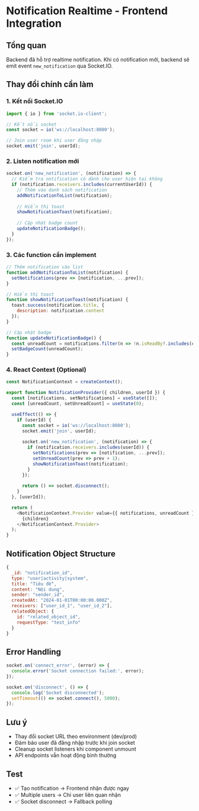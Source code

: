 # Notification Realtime - Frontend Integration

## Tổng quan
Backend đã hỗ trợ realtime notification. Khi có notification mới, backend sẽ emit event `new_notification` qua Socket.IO.

## Thay đổi chính cần làm

### 1. Kết nối Socket.IO
```javascript
import { io } from 'socket.io-client';

// Kết nối socket
const socket = io('ws://localhost:8080');

// Join user room khi user đăng nhập
socket.emit('join', userId);
```

### 2. Listen notification mới
```javascript
socket.on('new_notification', (notification) => {
  // Kiểm tra notification có dành cho user hiện tại không
  if (notification.receivers.includes(currentUserId)) {
    // Thêm vào danh sách notification
    addNotificationToList(notification);
    
    // Hiển thị toast
    showNotificationToast(notification);
    
    // Cập nhật badge count
    updateNotificationBadge();
  }
});
```

### 3. Các function cần implement

```javascript
// Thêm notification vào list
function addNotificationToList(notification) {
  setNotifications(prev => [notification, ...prev]);
}

// Hiển thị toast
function showNotificationToast(notification) {
  toast.success(notification.title, {
    description: notification.content
  });
}

// Cập nhật badge
function updateNotificationBadge() {
  const unreadCount = notifications.filter(n => !n.isReadBy?.includes(currentUserId)).length;
  setBadgeCount(unreadCount);
}
```

### 4. React Context (Optional)
```javascript
const NotificationContext = createContext();

export function NotificationProvider({ children, userId }) {
  const [notifications, setNotifications] = useState([]);
  const [unreadCount, setUnreadCount] = useState(0);

  useEffect(() => {
    if (userId) {
      const socket = io('ws://localhost:8080');
      socket.emit('join', userId);
      
      socket.on('new_notification', (notification) => {
        if (notification.receivers.includes(userId)) {
          setNotifications(prev => [notification, ...prev]);
          setUnreadCount(prev => prev + 1);
          showNotificationToast(notification);
        }
      });
      
      return () => socket.disconnect();
    }
  }, [userId]);

  return (
    <NotificationContext.Provider value={{ notifications, unreadCount }}>
      {children}
    </NotificationContext.Provider>
  );
}
```

## Notification Object Structure
```javascript
{
  _id: "notification_id",
  type: "user|activity|system",
  title: "Tiêu đề",
  content: "Nội dung",
  sender: "sender_id",
  createdAt: "2024-01-01T00:00:00.000Z",
  receivers: ["user_id_1", "user_id_2"],
  relatedObject: {
    id: "related_object_id",
    requestType: "test_info"
  }
}
```

## Error Handling
```javascript
socket.on('connect_error', (error) => {
  console.error('Socket connection failed:', error);
});

socket.on('disconnect', () => {
  console.log('Socket disconnected');
  setTimeout(() => socket.connect(), 5000);
});
```

## Lưu ý
- Thay đổi socket URL theo environment (dev/prod)
- Đảm bảo user đã đăng nhập trước khi join socket
- Cleanup socket listeners khi component unmount
- API endpoints vẫn hoạt động bình thường

## Test
- ✅ Tạo notification → Frontend nhận được ngay
- ✅ Multiple users → Chỉ user liên quan nhận
- ✅ Socket disconnect → Fallback polling 